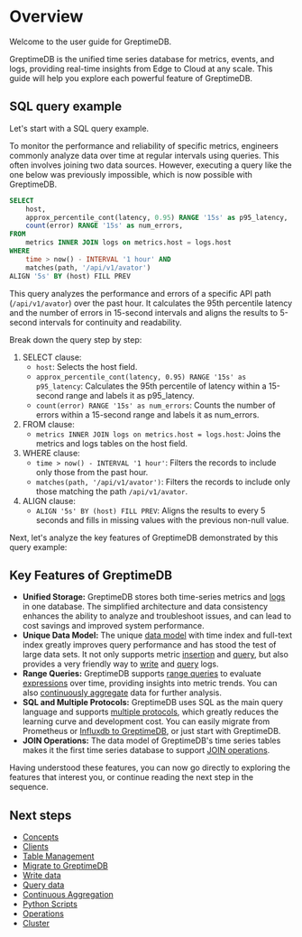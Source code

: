 # Overview

Welcome to the user guide for GreptimeDB.

GreptimeDB is the unified time series database for metrics, events, and logs,
providing real-time insights from Edge to Cloud at any scale.
This guide will help you explore each powerful feature of GreptimeDB.

## SQL query example

Let's start with a SQL query example.

To monitor the performance and reliability of specific metrics, 
engineers commonly analyze data over time at regular intervals using queries.
This often involves joining two data sources.
However, executing a query like the one below was previously impossible,
which is now possible with GreptimeDB.

```sql
SELECT
    host,
    approx_percentile_cont(latency, 0.95) RANGE '15s' as p95_latency,
    count(error) RANGE '15s' as num_errors,
FROM
    metrics INNER JOIN logs on metrics.host = logs.host
WHERE
    time > now() - INTERVAL '1 hour' AND
    matches(path, '/api/v1/avator')
ALIGN '5s' BY (host) FILL PREV
```

This query analyzes the performance and errors of a specific API path (`/api/v1/avator`) over the past hour.
It calculates the 95th percentile latency and the number of errors in 15-second intervals and aligns the results to 5-second intervals for continuity and readability.

Break down the query step by step:

1. SELECT clause: 
    - `host`: Selects the host field.
    - `approx_percentile_cont(latency, 0.95) RANGE '15s' as p95_latency`: Calculates the 95th percentile of latency within a 15-second range and labels it as p95_latency.
    - `count(error) RANGE '15s' as num_errors`: Counts the number of errors within a 15-second range and labels it as num_errors.
2. FROM clause: 
    - `metrics INNER JOIN logs on metrics.host = logs.host`: Joins the metrics and logs tables on the host field.
3. WHERE clause: 
    - `time > now() - INTERVAL '1 hour'`: Filters the records to include only those from the past hour.
    - `matches(path, '/api/v1/avator')`: Filters the records to include only those matching the path `/api/v1/avator`.
4. ALIGN clause:
    - `ALIGN '5s' BY (host) FILL PREV`: Aligns the results to every 5 seconds and fills in missing values with the previous non-null value.

Next, let's analyze the key features of GreptimeDB demonstrated by this query example:

## Key Features of GreptimeDB

- **Unified Storage:** GreptimeDB stores both time-series metrics and [logs](/user-guide/log/overview.md) in one database. The simplified architecture and data consistency enhances the ability to analyze and troubleshoot issues, and can lead to cost savings and improved system performance.
- **Unique Data Model:** The unique [data model](/user-guide/concepts/data-model.md) with time index and full-text index greatly improves query performance and has stood the test of large data sets. It not only supports metric [insertion](/user-guide/write-data/overview.md) and [query](/user-guide/query-data/overview.md), but also provides a very friendly way to [write](/user-guide/log/write-log.md) and [query](/user-guide/log/log-query.md) logs.
- **Range Queries:** GreptimeDB supports [range queries](/user-guide/query-data/sql#aggregate-data-by-time-window) to evaluate [expressions](/reference/sql/functions/overview.md) over time, providing insights into metric trends. You can also [continuously aggregate](/user-guide/continuous-aggregation/overview) data for further analysis.
- **SQL and Multiple Protocols:** GreptimeDB uses SQL as the main query language and supports [multiple protocols](/user-guide/clients/overview.md#protocols), which greatly reduces the learning curve and development cost. You can easily migrate from Prometheus or [Influxdb to GreptimeDB](/user-guide/migrate-to-greptimedb/migrate-from-influxdb), or just start with GreptimeDB.
- **JOIN Operations:** The data model of GreptimeDB's time series tables makes it the first time series database to support [JOIN operations](/reference/sql/join.md).

Having understood these features, you can now go directly to exploring the features that interest you, or continue reading the next step in the sequence.

## Next steps

* [Concepts](./concepts/overview.md)
* [Clients](./clients/overview.md)
* [Table Management](./table-management.md)
* [Migrate to GreptimeDB](./migrate-to-greptimedb/migrate-from-influxdb.md)
* [Write data](./write-data/overview.md)
* [Query data](./query-data/overview.md)
* [Continuous Aggregation](./continuous-aggregation/overview.md)
* [Python Scripts](./python-scripts/overview.md)
* [Operations](./operations/overview.md)
* [Cluster](./cluster.md)
